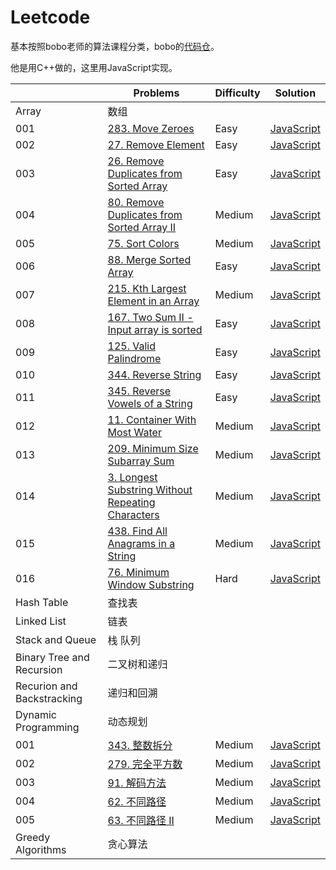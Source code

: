 # Leetcode

基本按照bobo老师的算法课程分类，bobo的[代码仓](https://github.com/liuyubobobo/Play-with-Algorithm-Interview)。

他是用C++做的，这里用JavaScript实现。

|  | Problems | Difficulty | Solution |
|----|----------|-----------|------|
| Array  | 数组  |  | 
| 001  | [283. Move Zeroes](https://leetcode.com/problems/move-zeroes/)  | Easy | [JavaScript](./code/283.js)
| 002  | [27. Remove Element](https://leetcode.com/problems/remove-element/)  | Easy | [JavaScript](./code/27.js)
| 003  | [26. Remove Duplicates from Sorted Array](https://leetcode.com/problems/remove-duplicates-from-sorted-array/)  | Easy | [JavaScript](./code/283.js)
| 004  | [80. Remove Duplicates from Sorted Array II](https://leetcode.com/problems/remove-duplicates-from-sorted-array-ii/)  | Medium | [JavaScript](./code/27.js)
| 005  | [75. Sort Colors](https://leetcode.com/problems/sort-colors/)  | Medium | [JavaScript](./code/lc1.java)
| 006  | [88. Merge Sorted Array](https://leetcode.com/problems/merge-sorted-array/)  | Easy | [JavaScript](./code/lc1.java)
| 007  | [215. Kth Largest Element in an Array](https://leetcode.com/problems/kth-largest-element-in-an-array/)  | Medium | [JavaScript](./code/lc1.java)
| 008  | [167. Two Sum II - Input array is sorted](https://leetcode.com/problems/two-sum-ii-input-array-is-sorted/)  | Easy | [JavaScript](./code/lc1.java)
| 009  | [125. Valid Palindrome](https://leetcode.com/problems/valid-palindrome/)  | Easy | [JavaScript](./code/lc1.java)
| 010  | [344. Reverse String](https://leetcode.com/problems/reverse-string/)  | Easy | [JavaScript](./code/lc1.java)
| 011  | [345. Reverse Vowels of a String](https://leetcode.com/problems/reverse-vowels-of-a-string/)  | Easy | [JavaScript](./code/lc1.java)
| 012  | [11. Container With Most Water](https://leetcode.com/problems/container-with-most-water/)  | Medium | [JavaScript](./code/lc1.java)
| 013  | [209. Minimum Size Subarray Sum](https://leetcode.com/problems/minimum-size-subarray-sum/)  | Medium | [JavaScript](./code/lc1.java)
| 014  | [3. Longest Substring Without Repeating Characters](https://leetcode.com/problems/longest-substring-without-repeating-characters/)  | Medium | [JavaScript](./code/lc1.java)
| 015  | [438. Find All Anagrams in a String](https://leetcode.com/problems/find-all-anagrams-in-a-string/)  | Medium | [JavaScript](./code/lc1.java)
| 016  | [76. Minimum Window Substring](https://leetcode.com/problems/minimum-window-substring/)  | Hard | [JavaScript](./code/lc1.java)
| Hash Table  | 查找表  |  | 
| Linked List  | 链表  |  | 
| Stack and Queue  | 栈 队列  |  | 
| Binary Tree and Recursion  | 二叉树和递归  |  | 
| Recurion and Backstracking  | 递归和回溯  |  | 
| Dynamic Programming  | 动态规划  |  | 
| 001  | [343. 整数拆分](https://leetcode-cn.com/problems/integer-break/)  | Medium | [JavaScript](./code/lc1.java)
| 002  | [279. 完全平方数](https://leetcode-cn.com/problems/perfect-squares/)  | Medium | [JavaScript](./code/lc1.java)
| 003  | [91. 解码方法](https://leetcode-cn.com/problems/decode-ways/)  | Medium | [JavaScript](./code/lc1.java)
| 004  | [62. 不同路径](https://leetcode-cn.com/problems/unique-paths/)  | Medium | [JavaScript](./code/lc1.java)
| 005  | [63. 不同路径 II](https://leetcode-cn.com/problems/unique-paths-ii/)  | Medium | [JavaScript](./code/lc1.java)
| Greedy Algorithms  | 贪心算法  |  | 
